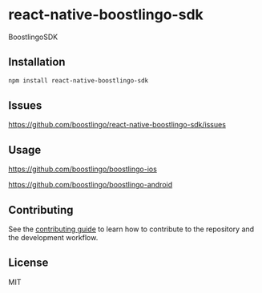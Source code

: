 # react-native-boostlingo-sdk

BoostlingoSDK

## Installation

```sh
npm install react-native-boostlingo-sdk
```

## Issues

https://github.com/boostlingo/react-native-boostlingo-sdk/issues

## Usage

https://github.com/boostlingo/boostlingo-ios

https://github.com/boostlingo/boostlingo-android

## Contributing

See the [contributing guide](CONTRIBUTING.md) to learn how to contribute to the repository and the development workflow.

## License

MIT
